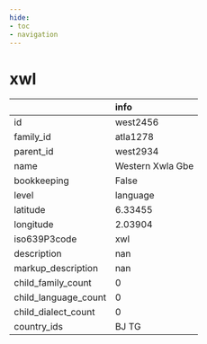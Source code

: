 ```yaml
---
hide:
- toc
- navigation
---
```

# xwl
|                      | info             |
|:---------------------|:-----------------|
| id                   | west2456         |
| family_id            | atla1278         |
| parent_id            | west2934         |
| name                 | Western Xwla Gbe |
| bookkeeping          | False            |
| level                | language         |
| latitude             | 6.33455          |
| longitude            | 2.03904          |
| iso639P3code         | xwl              |
| description          | nan              |
| markup_description   | nan              |
| child_family_count   | 0                |
| child_language_count | 0                |
| child_dialect_count  | 0                |
| country_ids          | BJ TG            |